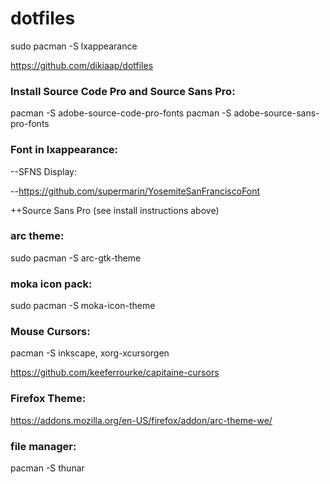 # dotfiles

sudo pacman -S lxappearance

https://github.com/dikiaap/dotfiles

### Install Source Code Pro and Source Sans Pro:

pacman -S adobe-source-code-pro-fonts
pacman -S adobe-source-sans-pro-fonts

### Font in lxappearance:

--SFNS Display:

--https://github.com/supermarin/YosemiteSanFranciscoFont

++Source Sans Pro (see install instructions above)

### arc theme:
sudo pacman -S arc-gtk-theme

### moka icon pack:
sudo pacman -S moka-icon-theme

### Mouse Cursors:
pacman -S inkscape, xorg-xcursorgen

https://github.com/keeferrourke/capitaine-cursors

### Firefox Theme:
https://addons.mozilla.org/en-US/firefox/addon/arc-theme-we/

### file manager:
pacman -S thunar
